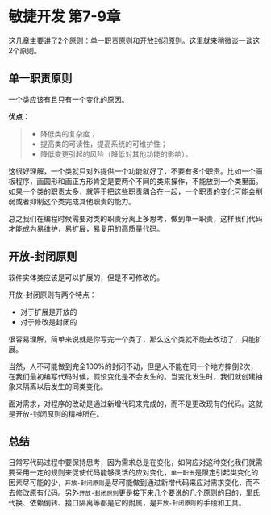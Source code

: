 # 敏捷开发 第7-9章



这几章主要讲了2个原则：单一职责原则和开放封闭原则。这里就来稍微谈一谈这2个原则。



## 单一职责原则

一个类应该有且只有一个变化的原因。

**优点：**

> - 降低类的复杂度；
> - 提高类的可读性，提高系统的可维护性；
> - 降低变更引起的风险（降低对其他功能的影响）。

这很好理解，一个类就只对外提供一个功能就好了，不要有多个职责。比如一个画板程序，画圆形和画正方形肯定是要两个不同的类来操作，不能放到一个类里面。如果一个类的职责太多，就等于把这些职责耦合在一起，一个职责的变化可能会削弱或者抑制这个类完成其他职责的能力。

总之我们在编程时候需要对类的职责分离上多思考，做到单一职责，这样我们代码才能成为易维护，易扩展，易复用的高质量代码。



## 开放-封闭原则

软件实体类应该是可以扩展的，但是不可修改的。

开放-封闭原则有两个特点：

- 对于扩展是开放的
- 对于修改是封闭的



很容易理解，简单来说就是你写完一个类了，那么这个类就不能去改动了，只能扩展。

当然，人不可能做到完全100%的封闭不动，但是人不能在同一个地方摔倒2次，在我们最初编写代码时候，假设变化是不会发生的。当变化发生时，我们就创建抽象来隔离以后发生的同类变化。

面对需求，对程序的改动是通过新增代码来完成的，而不是更改现有的代码。这就是开放-封闭原则的精神所在。



## 总结

日常写代码过程中要保持思考，因为需求总是在变化，如何应对这种变化我们就需要采用一定的规则来促使代码能够灵活的应对变化，`单一职责`是限定引起类变化的因素尽可能的少，`开放-封闭原则`是尽可能做到通过新增代码来应对需求变化，而不去修改原有代码。另外`开放-封闭原则`更是接下来几个要说的几个原则的目的，里氏代换、依赖倒转、接口隔离等都是它的附属，是`开放-封闭原则`的手段和工具。